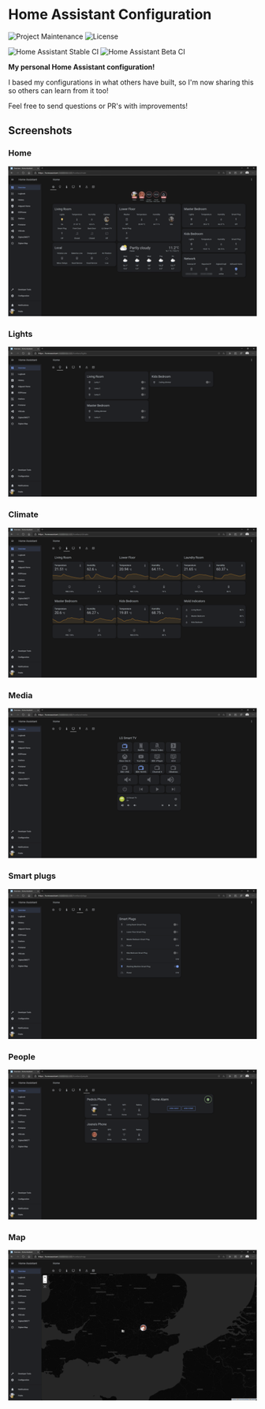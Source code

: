 # Home Assistant Configuration

![Project Maintenance](https://img.shields.io/maintenance/yes/2020.svg)
![License](https://img.shields.io/github/license/PedroLamas/home-assistant-config.svg)

![Home Assistant Stable CI](https://github.com/PedroLamas/home-assistant-config/workflows/Home%2BAssistant%2B%28Stable%29/badge.svg)
![Home Assistant Beta CI](https://github.com/PedroLamas/home-assistant-config/workflows/Home%2BAssistant%2B%28Stable%29/badge.svg)

**My personal Home Assistant configuration!**

I based my configurations in what others have built, so I'm now sharing this so others can learn from it too!

Feel free to send questions or PR's with improvements!

## Screenshots

### Home

![Home](images/tab_home.png)

### Lights

![Lights](images/tab_lights.png)

### Climate

![Climate](images/tab_climate.png)

### Media

![Media](images/tab_media.png)

### Smart plugs

![Plugs](images/tab_plugs.png)

### People

![People](images/tab_people.png)

### Map

![Map](images/tab_map.png)
